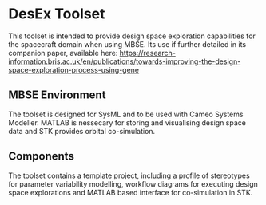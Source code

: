 # DesEx Toolset
This toolset is intended to provide design space exploration capabilities for the spacecraft domain when using MBSE. 
Its use if further detailed in its companion paper, available here: https://research-information.bris.ac.uk/en/publications/towards-improving-the-design-space-exploration-process-using-gene
## MBSE Environment
The toolset is designed for SysML and to be used with Cameo Systems Modeller. MATLAB is nessecary for storing 
and visualising design space data and STK provides orbital co-simulation.
## Components
The toolset contains a template project, including a profile of stereotypes for parameter variability modelling, workflow 
diagrams for executing design space explorations and MATLAB based interface for co-simulation in STK.
